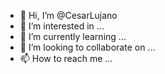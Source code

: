 - 👋 Hi, I’m @CesarLujano
- 👀 I’m interested in ...
- 🌱 I’m currently learning ...
- 💞️ I’m looking to collaborate on ...
- 📫 How to reach me ...

<!---
CesarLujano/CesarLujano is a ✨ special ✨ repository because its `README.md` (this file) appears on your GitHub profile.
You can click the Preview link to take a look at your changes.
--->
